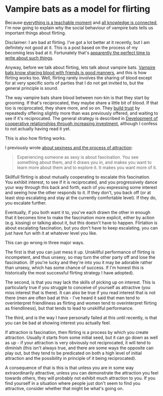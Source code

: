 # Vampire bats as a model for flirting

Because [everything is a teachable moment](https://notebook.drmaciver.com/posts/2020-03-29-21:16.html) and [all knowledge is connected](https://notebook.drmaciver.com/posts/2020-02-24-10:37.html), I'm now going to explain why the social behaviour of vampire bats tells us important things about flirting.

Disclaimer: I am bad at flirting. I've got a lot better at it recently, but I am definitely not good at it. This is a post based on the process of my becoming less bad at it. Fortunately that's [apparently the perfect time to write about such things](https://twitter.com/sarahdoingthing/status/877018612447313920/photo/1).

Anyway, before we talk about flirting, lets talk about vampire bats. [Vampire bats know sharing blood with friends is good manners](https://www.nytimes.com/2020/03/19/science/vampire-bats-blood.html), and this is how flirting works too. Well, flirting rarely involves the sharing of blood except for at very specific sorts of parties that I do not get invited to, but the general principle is sound.

The way vampire bats share blood between non-kin is that they start by grooming. If that's reciprocated, they maybe share a little bit of blood. If that too is reciprocated, they share more, and so on. They [build trust](https://notebook.drmaciver.com/posts/2020-03-24-09:46.html) by repeatedly offering slightly more than was previously offered, and waiting to see if it's reciprocated. The general strategy is described in [Development of cooperative relationships through increasing investment](https://www.nature.com/articles/28160), although I confess to not actually having read it yet.

This is also how flirting works.

I previously wrote [about sexiness and the process of attraction](https://notebook.drmaciver.com/posts/2020-03-27-08:18.html):

> Experiencing someone as sexy is about fascination. You see something about them, and it draws you in, and makes you want to learn more about them and to explore it. It makes you want more of it.

Skillfull flirting is about mutually cooperating to escalate this fascination. You exhibit interest, to see if it is reciprocated, and you progressively dance your way through this back and forth, each of you expressing some interest and seeing how the other responds to it. If they don't, you back off (or at least stop escalating and stay at the currently comfortable level). If they do, you escalate further.

Eventually, if you both want it to, you've each drawn the other in enough that it becomes time to make the fascination more explicit, either by action (e.g. kissing) or talking about it, but this doesn't have to happen. Flirtation is about escalating fascination, but you don't have to keep escalating, you can just have fun with it at whatever level you like.

This can go wrong in three major ways.

The first is that you can just mess it up. Unskillful performance of flirting is incompetent, and thus unsexy, so may turn the other party off and lose the fascination. (If you're lucky and they're into you it may be adorable rather than unsexy, which has some chance of success. If I'm honest this is historically the most successful flirting strategy I have adopted).

The second, is that you may lack the skills of picking up on interest. This is particularly true if you struggle to conceive of yourself as attractive (you miss interest that is there). It can also be true if you read interest that is not there (men are often bad at this - I've heard it said that men tend to overinterpret friendliness as flirting and women tend to overinterpret flirting as friendliness), but that tends to lead to unskillful performance.

The third, and is the way I have personally failed at this until recently, is that you can be bad at showing interest you actually feel.

If attraction is fascination, then flirting is a process by which you create attraction. Usually it starts from some initial seed, but it can go down as well as up - if your attraction is very obviously not reciprocated, it will tend to diminish (this isn't always true, and there are some ways the opposite can play out, but they tend to be predicated on both a high level of initial attraction and the possibility in principle of it being reciprocated).

A consequence of that is this is that unless you are in some way extraordinarily attractive, unless you can demonstrate the attraction you feel towards others, they will probably not exhibit much attraction to you. If you find yourself in a situation where people just don't seem to find you attractive, consider whether that might be what's going on.
